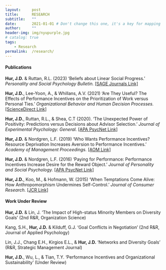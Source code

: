 ```yaml
---
layout:     post
title:      RESEARCH
subtitle:   ""
date:       2021-01-01 # Don't change this one, it's a key for mapping
author:     ""
header-img: img/nyupurple.jpg
# catalog: true
tags:
    - Research
permalink:  /research/
---
```


#### Publications

**Hur, J.D.** & Ruttan, R.L. (2023) ‘Beliefs about Linear Social Progress.’ *Personality and Social Psychology Bulletin.* [[SAGE Journals Link]](https://journals.sagepub.com/doi/full/10.1177/01461672231158843)

**Hur, J.D.**, Lee-Yoon, A., & Whillans, A.V. (2021) ‘Are They Useful? The Effects of Performance Incentives on the Prioritization of Work versus Personal Ties.’ *Organizational Behavior and Human Decision Processes.* [[ScienceDirect Link]](https://www.sciencedirect.com/science/article/pii/S0749597821000492) 

**Hur, J.D.**, Ruttan, R.L., & Shea, C.T (2020). ‘The Unexpected Power of Positivity: Predictions versus Decisions about Advisor Selection.’ *Journal of Experimental Psychology: General.* [[APA PsycNet Link]](https://psycnet.apa.org/record/2020-18215-001)

**Hur, J.D.** & Nordgren, L.F. (2019) ‘Who Wants Performance Incentives? Resource Deprivation Increases Aversion to Performance Incentives.’ *Academy of Management Proceedings.* [[AOM Link]](https://journals.aom.org/doi/abs/10.5465/AMBPP.2019.11425abstract)

**Hur, J.D.** & Nordgren, L.F. (2016) ‘Paying for Performance: Performance Incentives Increase Desire for the Reward Object.’ *Journal of Personality and Social Psychology.* [[APA PsycNet Link]](https://psycnet.apa.org/fulltext/2016-34473-001.html)

**Hur, J.D.**, Koo, M., & Hofmann, W. (2015) ‘When Temptations Come Alive: How Anthropomorphism Undermines Self-Control.’ *Journal of Consumer Research.* [[JCR Link]](https://academic.oup.com/jcr/article/42/2/340/1817421)

#### Work Under Review

**Hur, J.D.** & Lin, J. ‘The Impact of High-status Minority Members on Diversity Goals’ (2nd R&R, Organization Science)

Kang, S.H., **Hur, J.D.** & Kilduff, G.J. ‘Goal Conflicts in Negotiation’ (2nd R&R, Journal of Applied Psychology)

Lin, J.J., Chang E.H., Kirgios E.L., & **Hur, J.D.** ‘Networks and Diversity Goals’ (R&R, Strategic Management Journal)

**Hur, J.D.**, Wu, L., & Tian, T.Y. ‘Performance Incentives and Organizational Sustainability’ (Under Review)

